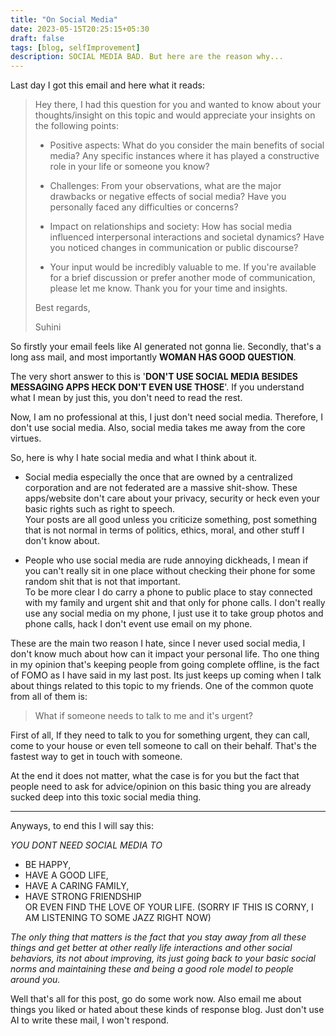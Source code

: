 ```yaml
---
title: "On Social Media"
date: 2023-05-15T20:25:15+05:30
draft: false
tags: [blog, selfImprovement]
description: SOCIAL MEDIA BAD. But here are the reason why...
---
```


Last day I got this email and here what it reads:

> Hey there, I had this question for you and wanted
to know about your thoughts/insight on this topic
and would appreciate your insights on the following
points:
>
> - Positive aspects: What do you consider the main
benefits of social media? Any specific instances
where it has played a constructive role in your
life or someone you know?
>
> - Challenges: From your observations, what are
the major drawbacks or negative effects of social
media? Have you personally faced any difficulties
or concerns?
>
> - Impact on relationships and society: How has
social media influenced interpersonal interactions
and societal dynamics? Have you noticed changes in
communication or public discourse?
>
> - Your input would be incredibly valuable to me.
If you're available for a brief discussion or
prefer another mode of communication, please let me
know. Thank you for your time and insights.
>
> Best regards,
>
> Suhini

So firstly your email feels like AI generated not
gonna lie. Secondly, that's a long ass mail, and
most importantly **WOMAN HAS GOOD QUESTION**.

The very short answer to this is '**DON'T USE SOCIAL
MEDIA BESIDES MESSAGING APPS HECK DON'T EVEN USE
THOSE**'. If you understand what I mean by just
this, you don't need to read the rest.

Now, I am no professional at this, I just don't
need social media. Therefore, I don't use social
media. Also, social media takes me away from the
core virtues.

So, here is why I hate social media and what I
think about it.

- Social media especially the once that are owned
by a centralized corporation and are not federated
are a massive shit-show. These apps/website don't
care about your privacy, security or heck even your
basic rights such as right to speech.  
Your posts are all good unless you criticize
something, post something that is not normal in
terms of politics, ethics, moral, and other stuff
I don't know about.

- People who use social media are rude annoying
dickheads, I mean if you can't really sit in one
place without checking their phone for some random
shit that is not that important.  
To be more clear I do carry a phone to public place
to stay connected with my family and urgent shit
and that only for phone calls. I don't really use
any social media on my phone, I just use it to take
group photos and phone calls, hack I don't event use
email on my phone.

These are the main two reason I hate, since I never
used social media, I don't know much about how can
it impact your personal life. Tho one thing in my
opinion that's keeping people from going complete
offline, is the fact of FOMO as I have said in my
last post. Its just keeps up coming when I talk
about things related to this topic to my friends.
One of the common quote from all of them is:

> What if someone needs to talk to me and it's
urgent?

First of all, If they need to talk to you for
something urgent, they can call, come to your house
or even tell someone to call on their behalf. That's
the fastest way to get in touch with someone.

At the end it does not matter, what the case is for
you but the fact that people need to ask for
advice/opinion on this basic thing you are already
sucked deep into this toxic social media thing.

---

Anyways, to end this I will say this:

*YOU DONT NEED SOCIAL MEDIA TO*
  - BE HAPPY, 
  - HAVE A GOOD LIFE,
  - HAVE A CARING FAMILY,
  - HAVE STRONG FRIENDSHIP  
  OR EVEN FIND THE LOVE OF YOUR LIFE. (SORRY IF THIS IS CORNY, I AM LISTENING TO SOME JAZZ RIGHT NOW)

*The only thing that matters is the fact that you
stay away from all these things and get better at
other really life interactions and other social
behaviors, its not about improving, its just going
back to your basic social norms and maintaining
these and being a good role model to people around
you.*

Well that's all for this post, go do some work now.
Also email me about things you liked or hated about
these kinds of response blog. Just don't use AI to
write these mail, I won't respond.
